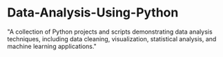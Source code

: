 # Data-Analysis-Using-Python
"A collection of Python projects and scripts demonstrating data analysis techniques, including data cleaning, visualization, statistical analysis, and machine learning applications."
